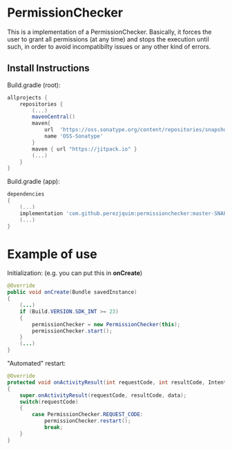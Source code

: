 # PermissionChecker

This is a implementation of a PermissionChecker. Basically, it forces the user to grant all permissions (at any time) and stops the execution until such, in order to avoid incompatibilty issues or any other kind of errors.

## Install Instructions

Build.gradle (root):
```gradle
allprojects {
	repositories {
		(...)
		mavenCentral()
		maven{
		    url  'https://oss.sonatype.org/content/repositories/snapshots/'
		    name 'OSS-Sonatype'
		}
		maven { url "https://jitpack.io" }
		(...)
	}
}
```

Build.gradle (app):
```gradle
dependencies
{
	(...)
	implementation 'com.github.perezjquim:permissionchecker:master-SNAPSHOT'
	(...)
}
```

# Example of use

Initialization:
(e.g. you can put this in **onCreate**)

```java
@Override
public void onCreate(Bundle savedInstance)
{
	(...)
	if (Build.VERSION.SDK_INT >= 23)
	{
		permissionChecker = new PermissionChecker(this);
		permissionChecker.start();
	}
	(...)
}
```

"Automated" restart:
```java
@Override
protected void onActivityResult(int requestCode, int resultCode, Intent data)
{
	super.onActivityResult(requestCode, resultCode, data);
	switch(requestCode)
	{
		case PermissionChecker.REQUEST_CODE:
			permissionChecker.restart();
			break;
	}
}
```

